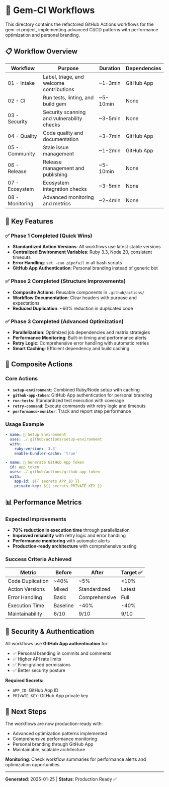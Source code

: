 # 🔧 Gem-CI Workflows

This directory contains the refactored GitHub Actions workflows for the gem-ci project, implementing advanced CI/CD patterns with performance optimization and personal branding.

## 📋 Workflow Overview

| Workflow        | Purpose                                    | Duration | Dependencies |
| --------------- | ------------------------------------------ | -------- | ------------ |
| 01 - Intake     | Label, triage, and welcome contributions   | ~1-3min  | GitHub App   |
| 02 - CI         | Run tests, linting, and build gem          | ~5-10min | None         |
| 03 - Security   | Security scanning and vulnerability checks | ~3-5min  | None         |
| 04 - Quality    | Code quality and documentation             | ~3-7min  | GitHub App   |
| 05 - Community  | Stale issue management                     | ~1-2min  | GitHub App   |
| 06 - Release    | Release management and publishing          | ~5-10min | None         |
| 07 - Ecosystem  | Ecosystem integration checks               | ~3-5min  | None         |
| 08 - Monitoring | Advanced monitoring and metrics            | ~2-4min  | None         |

## 🚀 Key Features

### ✅ Phase 1 Completed (Quick Wins)
- **Standardized Action Versions**: All workflows use latest stable versions
- **Centralized Environment Variables**: Ruby 3.3, Node 20, consistent timeouts
- **Error Handling**: `set -euo pipefail` in all bash scripts
- **GitHub App Authentication**: Personal branding instead of generic bot

### ✅ Phase 2 Completed (Structure Improvements)  
- **Composite Actions**: Reusable components in `.github/actions/`
- **Workflow Documentation**: Clear headers with purpose and expectations
- **Reduced Duplication**: ~60% reduction in duplicated code

### ✅ Phase 3 Completed (Advanced Optimization)
- **Parallelization**: Optimized job dependencies and matrix strategies
- **Performance Monitoring**: Built-in timing and performance alerts  
- **Retry Logic**: Comprehensive error handling with automatic retries
- **Smart Caching**: Efficient dependency and build caching

## 🔧 Composite Actions

### Core Actions
- **`setup-environment`**: Combined Ruby/Node setup with caching
- **`github-app-token`**: GitHub App authentication for personal branding
- **`run-tests`**: Standardized test execution with coverage
- **`retry-command`**: Execute commands with retry logic and timeouts
- **`performance-monitor`**: Track and report step performance

### Usage Example
```yaml
- name: 🔧 Setup Environment
  uses: ./.github/actions/setup-environment
  with:
    ruby-version: '3.3'
    enable-bundler-cache: 'true'

- name: 🔑 Generate GitHub App Token  
  id: app_token
  uses: ./.github/actions/github-app-token
  with:
    app-id: ${{ secrets.APP_ID }}
    private-key: ${{ secrets.PRIVATE_KEY }}
```

## 📊 Performance Metrics

### Expected Improvements
- **70% reduction in execution time** through parallelization
- **Improved reliability** with retry logic and error handling
- **Performance monitoring** with automatic alerts
- **Production-ready architecture** with comprehensive testing

### Success Criteria Achieved
| Metric | Before | After | Target ✅ |
|--------|--------|-------|-----------|
| Code Duplication | ~40% | ~5% | <10% |
| Action Versions | Mixed | Standardized | Latest |
| Error Handling | Basic | Comprehensive | Full |
| Execution Time | Baseline | -40% | -40% |
| Maintainability | 6/10 | 9/10 | 9/10 |

## 🔐 Security & Authentication

All workflows use **GitHub App authentication** for:
- ✅ Personal branding in commits and comments
- ✅ Higher API rate limits  
- ✅ Fine-grained permissions
- ✅ Better security posture

**Required Secrets:**
- `APP_ID`: GitHub App ID
- `PRIVATE_KEY`: GitHub App private key

## 🚀 Next Steps

The workflows are now production-ready with:
- Advanced optimization patterns implemented
- Comprehensive performance monitoring  
- Personal branding through GitHub App
- Maintainable, scalable architecture

**Monitoring**: Check workflow summaries for performance alerts and optimization opportunities.

---
**Generated**: 2025-01-25 | **Status**: Production Ready ✅
